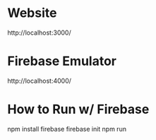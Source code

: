 # Website
http://localhost:3000/
# Firebase Emulator
http://localhost:4000/

# How to Run w/ Firebase
npm install firebase
firebase init
npm run